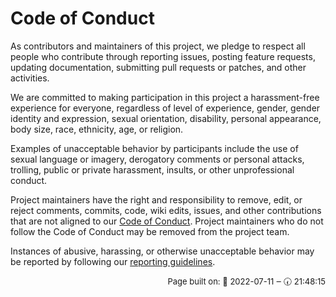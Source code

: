 # Code of Conduct

As contributors and maintainers of this project, we pledge to respect all people
who contribute through reporting issues, posting feature requests, updating
documentation, submitting pull requests or patches, and other activities.

We are committed to making participation in this project a harassment-free
experience for everyone, regardless of level of experience, gender, gender
identity and expression, sexual orientation, disability, personal appearance,
body size, race, ethnicity, age, or religion.

Examples of unacceptable behavior by participants include the use of sexual
language or imagery, derogatory comments or personal attacks, trolling, public
or private harassment, insults, or other unprofessional conduct.

Project maintainers have the right and responsibility to remove, edit, or reject
comments, commits, code, wiki edits, issues, and other contributions that are
not aligned to
our [Code of Conduct](https://software-carpentry.org/conduct/). Project
maintainers who do not follow the Code of Conduct may be removed from the
project team.

Instances of abusive, harassing, or otherwise unacceptable behavior may be
reported by following our [reporting guidelines](https://software-carpentry.org/CoC-reporting/).




<p style="text-align: right; font-size: small;">Page built on: 📆 2022-07-11 ‒ 🕢 21:48:15</p>
